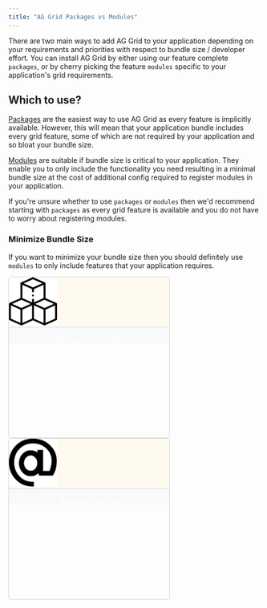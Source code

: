 ```yaml
---
title: "AG Grid Packages vs Modules"
---
```


There are two main ways to add AG Grid to your application depending on your requirements and priorities with respect to bundle size / developer effort. You can install AG Grid by either using our feature complete `packages`, or by cherry picking the feature `modules` specific to your application's grid requirements. 

## Which to use?

[Packages](/packages/) are the easiest way to use AG Grid as every feature is implicitly available. However, this will mean that your application bundle includes every grid feature, some of which are not required by your application and so bloat your bundle size.

[Modules](/modules) are suitable if bundle size is critical to your application. They enable you to only include the functionality you need resulting in a minimal bundle size at the cost of additional config required to register modules in your application.

If you're unsure whether to use `packages` or `modules` then we'd recommend starting with `packages` as every grid feature is available and you do not have to worry about registering modules.

### Minimize Bundle Size

If you want to minimize your bundle size then you should definitely use `modules` to only include features that your application requires. 


<div class="d-flex justify-content-around" style="height: 20rem;">
    <div class="d-flex flex-column" style="max-width: 20rem; min-width: 10rem; height: 20rem; border: 1px solid lightgray; border-radius: 5px; overflow: hidden;">
        <div class="flex-grow-1 d-flex justify-content-center p-4" style="background-color: #fffaf0;">
            <a class="d-flex align-items-center" href="../packages/"><img src="resources/packages.svg" style="width: 100%; max-width: 6rem;" alt="Grid Packages Overview" /></a>
        </div>
        <div class="p-2" style="border-top: 1px solid lightgray; background-color: #f8f9fa; text-align: center;">
            <p class="mb-0 btn btn-primary"><a href="../packages/" style="color: white">Packages Overview</a></p>
        </div>
    </div>
    <div class="d-flex flex-column" style="max-width: 20rem; min-width: 10rem; height: 20rem; border: 1px solid lightgray; border-radius: 5px; overflow: hidden;">
        <div class="flex-grow-1 d-flex justify-content-center p-4" style="background-color: #fffaf0;">
            <a class="d-flex align-items-center" href="../modules/"><img src="resources/modules.svg" style="width: 100%; max-width: 6rem;" alt="Grid Modules Overview"/></a>
        </div>
        <div class="p-2" style="border-top: 1px solid lightgray; background-color: #f8f9fa; text-align: center;">
            <p class="mb-0 btn btn-primary"><a href="../modules/" style="color: white">Modules Overview</a></p>
        </div>
    </div>
</div>